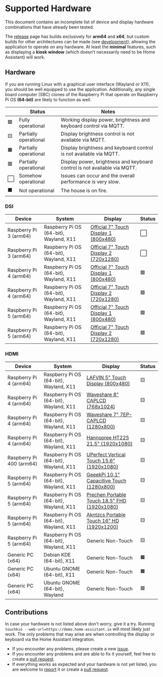 # Supported Hardware
This document contains an incomplete list of device and display hardware combinations that have already been tested.

The [release](https://github.com/leukipp/touchkio/releases) page has builds exclusively for **arm64** and **x64**, but custom builds for other architectures can be made (see [development](https://github.com/leukipp/touchkio?tab=readme-ov-file#development)), allowing the application to operate on any hardware.
At least the **minimal** features, such as displaying a **kiosk window** (which doesn't necessarily need to be Home Assistant) will work.

## Hardware
If you are running Linux with a graphical user interface (Wayland or X11), you should be well equipped to use the application. Additionally, any single board computer (SBC) clones of the Raspberry Pi that operate on Raspberry Pi OS **(64-bit)** are likely to function as well.

|     | Status                | Notes                                                                     |
| --- | --------------------- | ------------------------------------------------------------------------- |
| 🟩   | Fully operational     | Working display power, brightness and keyboard control via MQTT.          |
| 🟨   | Partially operational | Display brightness control is not available via MQTT.                     |
| 🟧   | Partially operational | Display brightness and keyboard control is not available via MQTT.        |
| 🟥   | Partially operational | Display power, brightness and keyboard control is not available via MQTT. |
| ⬜   | Somehow operational   | Issues can occur and the overall performance is very slow.                |
| ⬛   | Not operational       | The house is on fire.                                                     |

### DSI
| Device                 | System                                 | Display                                                                                                   | Status |
| ---------------------- | -------------------------------------- | --------------------------------------------------------------------------------------------------------- | ------ |
| Raspberry Pi 3 (arm64) | Raspberry Pi OS (64-bit), Wayland, X11 | [Official 7" Touch Display 1 (800x480)](https://www.raspberrypi.com/products/raspberry-pi-touch-display/) | ⬜      |
| Raspberry Pi 3 (arm64) | Raspberry Pi OS (64-bit), Wayland, X11 | [Official 7" Touch Display 2 (720x1280)](https://www.raspberrypi.com/products/touch-display-2/)           | ⬜      |
| Raspberry Pi 4 (arm64) | Raspberry Pi OS (64-bit), Wayland, X11 | [Official 7" Touch Display 1 (800x480)](https://www.raspberrypi.com/products/raspberry-pi-touch-display/) | 🟩      |
| Raspberry Pi 4 (arm64) | Raspberry Pi OS (64-bit), Wayland, X11 | [Official 7" Touch Display 2 (720x1280)](https://www.raspberrypi.com/products/touch-display-2/)           | 🟩      |
| Raspberry Pi 5 (arm64) | Raspberry Pi OS (64-bit), Wayland, X11 | [Official 7" Touch Display 1 (800x480)](https://www.raspberrypi.com/products/raspberry-pi-touch-display/) | 🟩      |
| Raspberry Pi 5 (arm64) | Raspberry Pi OS (64-bit), Wayland, X11 | [Official 7" Touch Display 2 (720x1280)](https://www.raspberrypi.com/products/touch-display-2/)           | 🟩      |

### HDMI
| Device                   | System                                 | Display                                                                                                     | Status |
| ------------------------ | -------------------------------------- | ----------------------------------------------------------------------------------------------------------- | ------ |
| Raspberry Pi 4 (arm64)   | Raspberry Pi OS (64-bit), Wayland, X11 | [LAFVIN 5" Touch Display (800x480)](https://www.amazon.de/gp/product/B0BWJ8YP7S)                            | 🟨      |
| Raspberry Pi 4 (arm64)   | Raspberry Pi OS (64-bit), Wayland, X11 | [Waveshare 8" CAPLCD (768x1024)](https://www.waveshare.com/wiki/8inch_768x1024_LCD)                         | 🟨      |
| Raspberry Pi 4 (arm64)   | Raspberry Pi OS (64-bit), Wayland, X11 | [Waveshare 7" 7EP-CAPLCD (1280x800)](https://www.waveshare.com/7ep-caplcd.htm)                              | 🟨      |
| Raspberry Pi 4 (arm64)   | Raspberry Pi OS (64-bit), Wayland, X11 | [Hannspree HT225 21.5" (1920x1080)](https://www.hannspree.eu/product/HT-225-HPB)                            | 🟨      |
| Raspberry Pi 400 (arm64) | Raspberry Pi OS (64-bit), Wayland, X11 | [UPerfect Vertical Touch 15.6" (1920x1080)](https://uperfect.com/products/uperfect-y-vertical-monitor-15-6) | 🟨      |
| Raspberry Pi 5 (arm64)   | Raspberry Pi OS (64-bit), Wayland, X11 | [GeeekPi 10.1" Capacitive Touch (1280x800)](https://www.amazon.nl/dp/B0DHV6DZC1)                            | 🟨      |
| Raspberry Pi 5 (arm64)   | Raspberry Pi OS (64-bit), Wayland, X11 | [Prechen Portable Touch 18.5" FHD (1920x1080)](https://www.amazon.de/dp/B0CT2KLDBQ)                         | 🟨      |
| Raspberry Pi 5 (arm64)   | Raspberry Pi OS (64-bit), Wayland, X11 | [Akntzcs Portable Touch 16" HD (1920x1200)](https://www.amazon.com/dp/B0CTGW6MQ6)                           | 🟨      |
| Raspberry Pi 5 (arm64)   | Raspberry Pi OS (64-bit), Wayland, X11 | Generic Non-Touch                                                                                           | 🟨      |
| Generic PC (x64)         | Debian KDE (64-bit), X11               | Generic Non-Touch                                                                                           | 🟧      |
| Generic PC (x64)         | Ubuntu GNOME (64-bit), X11             | Generic Non-Touch                                                                                           | 🟧      |
| Generic PC (x64)         | Ubuntu GNOME (64-bit), Wayland         | Generic Non-Touch                                                                                           | 🟥      |

## Contributions
In case your hardware is not listed above don't worry, give it a try.
Running `touchkio --web-url=https://demo.home-assistant.io` will most likely just work.
The only problems that may arise are when controlling the display or keyboard via the Home Assistant integration.

- If you encounter any problems, please create a new [issue](https://github.com/leukipp/touchkio/issues).
- If you encounter any problems and are able to fix it yourself, feel free to create a [pull request](https://github.com/leukipp/touchkio/pulls).
- If everything works as expected and your hardware is not yet listed, you are welcome to [report](https://github.com/leukipp/touchkio/issues/12) it or create a [pull request](https://github.com/leukipp/touchkio/pulls).
